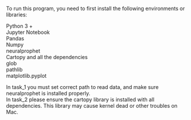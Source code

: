 To run this program, you need to first install the following environments or libraries:  

Python 3 +  
Jupyter Notebook  
Pandas  
Numpy  
neuralprophet  
Cartopy and all the dependencies  
glob  
pathlib  
matplotlib.pyplot

In task_1 you must set correct path to read data, and make sure neuralprophet is installed properly.  
In task_2 please ensure the cartopy library is installed with all dependencies. This library may cause kernel dead or other troubles on Mac.

